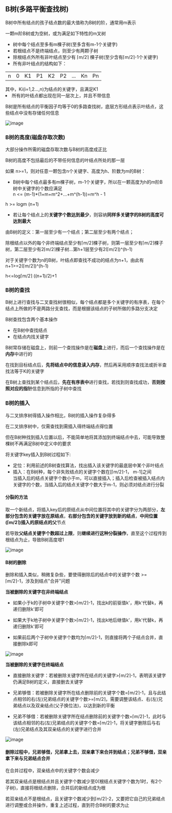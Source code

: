 ## B树(多路平衡查找树)

B树中所有结点的孩子结点数的最大值称为B树的阶，通常用m表示

一颗m阶B树或为空树，或为满足如下特性的m叉树

- 树中每个结点至多有m棵子树(至多含有m-1个关键字)
- 若根结点不是终端结点，则至少有两颗子树
- 除根结点外所有非叶结点至少有 ⌈m/2⌉ 棵子树(至少含有⌈m/2⌉-1个关键字)
- 所有非叶结点的结构如下：

<table>
<tr>
	<td>n</td>
	<td>0</td>
	<td>K1</td>
	<td>P1</td>
	<td>K2</td>
	<td>P2</td>
	<td>...</td>
	<td>Kn</td>
	<td>Pn</td>
</tr>
</table>
其中，Ki(i=1,2...,n)为结点的关键字，且满足K1<K2<...<Kn；Pi(i=0,1,...,n)为指向子树根结点的指针，且指针Pi-1所指子树中所有结点的关键字均小于Ki，Pi所指子树中所有结点的关键字均大于Ki，n(⌈m/2⌉-1<=n<=m-1)

- 所有的叶结点都出现在同一层次上，并且不带信息

B树是所有结点的平衡因子均等于0的多路查找树，底层方形结点表示叶结点，这些结点中没有存储任何信息

![image](https://github.com/YC-L/Postgraduate-examination/blob/DataStructure/imgs/B-tree.png)


### B树的高度(磁盘存取次数)

大部分操作所需的磁盘存取次数与B树的高度成正比

B树的高度不包括最后的不带任何信息的叶结点所处的那一层

如果 n>=1，则对任意一颗包含n个关键字、高度为h、阶数为m的B树：

- B树中每个结点最多有m棵子树，m-1个关键字，所以在一颗高度为h的m阶B树中关键字的个数应满足
</br> n <= (m-1)*(1+m+m^2+...+m^(h-1))=m^h - 1

h >= logm (n+1)

- 若让每个结点上的**关键字个数达到最少**，则容纳**同样多关键字的B树的高度可达到最大**

由B树的定义：第一层至少有一个结点；第二层至少有两个结点；

除根结点以外的每个非终端结点至少有⌈m/2⌉棵子树，则第一层至少有⌈m/2⌉棵子树，第二层至少有2⌈m/2⌉棵子树...第h+1层至少有2(⌈m/2⌉)^(h-1)

对于关键字个数为n的B树，叶结点即查找不成功的结点为n+1，由此有n+1>=2(⌈m/2⌉)^(h-1)

h<=log⌈m/2⌉ ((n+1)/2)+1

### B树的查找

B树上进行查找与二叉查找树很相似，每个结点都是多个关键字的有序表，在每个结点上所做的不是两路分支查找，而是根据该结点的子树所做的多路分支决定

B树查找包含两个基本操作

- 在B树中查找结点
- 在结点内找关键字

B树常存储在磁盘上，则前一个查找操作是在**磁盘**上进行，而后一个查找操作是在**内存**中进行的

在找到目标结点后，**先将结点中的信息读入内存**，然后再采用顺序查找法或折半查找法等于K的关键字

在B树上查找到某个结点后，**先在有序表中**进行查找，若找到则查找成功，**否则按照对应的指针**信息到所指的子树中查找

### B树的插入

与二叉排序树得插入操作相比，B树的插入操作复杂得多

在二叉排序树中，仅需查找到需插入得终端结点得位置

但在B树种找到插入位置以后，不能简单地将其添加到终端结点中去，可能导致整棵树不再满足B树中定义中的要求

将关键字key插入到B树过程如下:

- 定位：利用前述的B树查找算法，找出插入该关键字的最底层中某个非叶结点
- 插入：在B树种，每个非失败结点的关键字个数在[⌈m/2⌉-1， m-1]之间
</br>当插入后的结点关键字个数小于m，可以直接插入；插入后检查被插入结点内关键字的个数，当插入后的结点关键字个数大于m-1，则必须对结点进行分裂

#### 分裂的方法

取一个新结点，将插入key后的原结点从中间位置将其中的关键字分为两部分，**左部分包含的关键字放在原结点**，**右部分包含的关键字放到新的结点**，**中间位置(⌈m/2⌉)插入的原结点的父**节点

若导致**父结点关键字个数超过上限**，则**继续进行这种分裂操作**，直至这个过程传到根结点为止，导致B树高度增1

![image](https://github.com/YC-L/Postgraduate-examination/blob/DataStructure/imgs/Node-splitting.png)

#### B树的删除

删除和插入类似，稍微复杂些，要使得删除后的结点中的关键字个数 >= ⌈m/2⌉-1，涉及到结点"合并"问题

**当被删除的关键字在非终端结点**

- 如果小于k的子树中关键字个数>⌈m/2⌉-1，找出k的前驱值k'，用k'代替k，再递归删除k'即可

- 如果大于k地子树中关键字个数>⌈m/2⌉-1，找出k地后继值k'，用k'代替k，再递归删除k'即可

- 如果前后两个子树中关键字个数均为⌈m/2⌉-1，则直接将两个子结点合并，直接删除k即可

![image](https://github.com/YC-L/Postgraduate-examination/blob/DataStructure/imgs/B-tree-deletion.png)

**当被删除的关键字在终端结点**

- 直接删除关键字：若被删除关键字所在结点的关键字>⌈m/2⌉-1，表明该关键字仍满足B树的定义，直接删去关键字
- 兄弟够借：若被删除关键字所在结点删除前的关键字个数=⌈m/2⌉-1，且与此结点相邻的右(左)兄弟结点的关键字个数>=⌈m/2⌉，需要调整该结点、右(左)兄弟结点以及双亲结点(父子换位法)，以达到新的平衡

- 兄弟不够借：若被删除关键字所在结点删除前的关键字个数=⌈m/2⌉-1，此时与该结点相邻的右(左)兄弟结点的关键字个数=⌈m/2⌉-1，将关键字删除后与右(左)兄弟结点及其双亲结点的关键字进行合并

![image](https://github.com/YC-L/Postgraduate-examination/blob/DataStructure/imgs/B-tree-deletion-on-node.png)

#### 删除过程中，兄弟够借，兄弟拿上去，双亲拿下来合并到结点；兄弟不够借，双亲拿下来与兄弟结点合并

在合并过程中，双亲结点中的关键字个数会减少

若其双亲结点是根结点并且关键字个数减少至0(根结点关键字个数为1时，有2个子树)，直接将根结点删除，合并后的新结点成为根

若双亲结点不是根结点，且关键字个数减少到⌈m/2⌉-2，又要把它自己的兄弟结点进行调整或合并操作，重复上述过程，直到符合B树的要求为止









